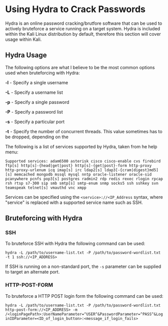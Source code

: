 # Using Hydra to Crack Passwords

Hydra is an online password cracking/brutfore software that can be used to actively bruteforce a service running on a target system.  Hydra is included within the Kali Linux distribution by default, therefore this section will cover usage within Kali.

## Hydra Usage

The following options are what I believe to be the most common options used when bruteforcing with Hydra:

**-l** - Specify a single username

**-L** - Specify a username list

**-p** - Specify a single password

**-P** - Specify a password list

**-s** - Specify a particular port

**-t** - Specify the number of concurrent threads.  This value sometimes has to be dropped, depending on the 

The following is a list of services supported by Hydra, taken from he help menu:

```
Supported services: adam6500 asterisk cisco cisco-enable cvs firebird ftp[s] http[s]-{head|get|post} http[s]-{get|post}-form http-proxy http-proxy-urlenum icq imap[s] irc ldap2[s] ldap3[-{cram|digest}md5][s] memcached mongodb mssql mysql nntp oracle-listener oracle-sid pcanywhere pcnfs pop3[s] postgres radmin2 rdp redis rexec rlogin rpcap rsh rtsp s7-300 sip smb smtp[s] smtp-enum snmp socks5 ssh sshkey svn teamspeak telnet[s] vmauthd vnc xmpp

```
Services can be specified using the `<service>://<IP_Address` syntax, where "service" is replaced with a supported service name such as SSH.

## Bruteforcing with Hydra

### SSH

To bruteforce SSH with Hydra the following command can be used:

`hydra -L /path/to/username-list.txt -P /path/to/password-wordlist.txt -t 1 ssh://<IP_ADDRESS>`

If SSH is running on a non-standard port, the `-s` parameter can be supplied to target an alternate port.

### HTTP-POST-FORM

To bruteforce a HTTP POST login form the following command can be used:

`hydra -L /path/to/username-list.txt -P /path/to/password-wordlist.txt http-post-form://<IP_ADDRESS> -m /<loginPagePath>:UserNameParameter=^USER^&PasswordParameter=^PASS^&LoginIDParameter=<ID_of_login_button>:<message_if_login_fails>`
